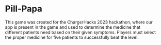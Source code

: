 # Pill-Papa
This game was created for the ChargerHacks 2023 hackathon, where our app is present in the game and used to determine the medicine that different patients need based on their given symptoms. Players must select the proper medicine for five patients to successfully beat the level.
